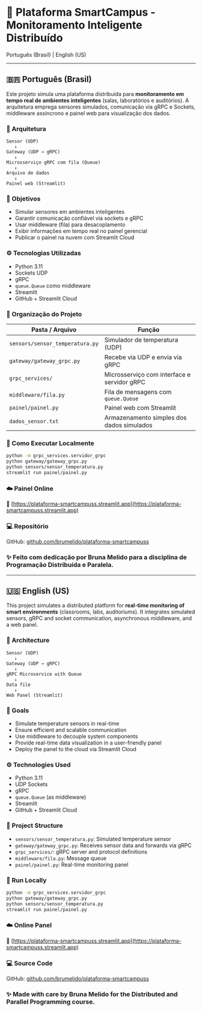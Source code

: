 # 📡 Plataforma SmartCampus - Monitoramento Inteligente Distribuído

Português (Brasil) | English (US)

---

## 🇧🇷 Português (Brasil)

Este projeto simula uma plataforma distribuída para **monitoramento em tempo real de ambientes inteligentes** (salas, laboratórios e auditórios). A arquitetura emprega sensores simulados, comunicação via gRPC e Sockets, middleware assíncrono e painel web para visualização dos dados.

### 🧠 Arquitetura

```
Sensor (UDP) 
   ↓
Gateway (UDP → gRPC)
   ↓
Microsserviço gRPC com fila (Queue)
   ↓
Arquivo de dados
   ↓
Painel web (Streamlit)
```

### 🎯 Objetivos

- Simular sensores em ambientes inteligentes
- Garantir comunicação confiável via sockets e gRPC
- Usar middleware (fila) para desacoplamento
- Exibir informações em tempo real no painel gerencial
- Publicar o painel na nuvem com Streamlit Cloud

### ⚙️ Tecnologias Utilizadas

- Python 3.11
- Sockets UDP
- gRPC
- `queue.Queue` como middleware
- Streamlit
- GitHub + Streamlit Cloud

### 📁 Organização do Projeto

| Pasta / Arquivo             | Função                                                  |
|-----------------------------|----------------------------------------------------------|
| `sensors/sensor_temperatura.py` | Simulador de temperatura (UDP)                          |
| `gateway/gateway_grpc.py`       | Recebe via UDP e envia via gRPC                         |
| `grpc_services/`               | Microsserviço com interface e servidor gRPC             |
| `middleware/fila.py`           | Fila de mensagens com `queue.Queue`                    |
| `painel/painel.py`             | Painel web com Streamlit                               |
| `dados_sensor.txt`             | Armazenamento simples dos dados simulados              |

### 🚀 Como Executar Localmente

```bash
python -m grpc_services.servidor_grpc
python gateway/gateway_grpc.py
python sensors/sensor_temperatura.py
streamlit run painel/painel.py
```

### ☁️ Painel Online

🔗 [https://plataforma-smartcampuss.streamlit.app](https://plataforma-smartcampuss.streamlit.app)

### 💻 Repositório

GitHub: [github.com/brumelido/plataforma-smartcampuss](https://github.com/brumelido/plataforma-smartcampuss)

### ✨ Feito com dedicação por Bruna Melido para a disciplina de Programação Distribuída e Paralela.

---

## 🇺🇸 English (US)

This project simulates a distributed platform for **real-time monitoring of smart environments** (classrooms, labs, auditoriums). It integrates simulated sensors, gRPC and socket communication, asynchronous middleware, and a web panel.

### 🧠 Architecture

```
Sensor (UDP) 
   ↓
Gateway (UDP → gRPC)
   ↓
gRPC Microservice with Queue
   ↓
Data file
   ↓
Web Panel (Streamlit)
```

### 🎯 Goals

- Simulate temperature sensors in real-time
- Ensure efficient and scalable communication
- Use middleware to decouple system components
- Provide real-time data visualization in a user-friendly panel
- Deploy the panel to the cloud via Streamlit Cloud

### ⚙️ Technologies Used

- Python 3.11
- UDP Sockets
- gRPC
- `queue.Queue` (as middleware)
- Streamlit
- GitHub + Streamlit Cloud

### 📁 Project Structure

- `sensors/sensor_temperatura.py`: Simulated temperature sensor
- `gateway/gateway_grpc.py`: Receives sensor data and forwards via gRPC
- `grpc_services/`: gRPC server and protocol definitions
- `middleware/fila.py`: Message queue
- `painel/painel.py`: Real-time monitoring panel

### 🚀 Run Locally

```bash
python -m grpc_services.servidor_grpc
python gateway/gateway_grpc.py
python sensors/sensor_temperatura.py
streamlit run painel/painel.py
```

### ☁️ Online Panel

🔗 [https://plataforma-smartcampuss.streamlit.app](https://plataforma-smartcampuss.streamlit.app)

### 💻 Source Code

GitHub: [github.com/brumelido/plataforma-smartcampuss](https://github.com/brumelido/plataforma-smartcampuss)

### ✨ Made with care by Bruna Melido for the Distributed and Parallel Programming course.